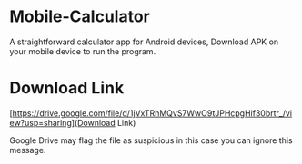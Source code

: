 ﻿# Mobile-Calculator

A straightforward calculator app for Android devices, Download APK on your mobile device to run the program.

# Download Link

[https://drive.google.com/file/d/1jVxTRhMQvS7WwO9tJPHcpgHif30brtr_/view?usp=sharing](Download Link)

Google Drive may flag the file as suspicious in this case you can ignore this message.
